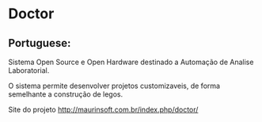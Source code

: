 # Doctor

## Portuguese:
Sistema Open Source e Open Hardware destinado a Automação de Analise Laboratorial.

O sistema permite desenvolver projetos customizaveis, de forma semelhante a construção de legos.


Site do projeto
http://maurinsoft.com.br/index.php/doctor/
